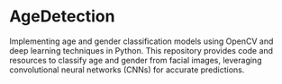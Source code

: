 # AgeDetection
Implementing age and gender classification models using OpenCV and deep learning techniques in Python. This repository provides code and resources to classify age and gender from facial images, leveraging convolutional neural networks (CNNs) for accurate predictions.
